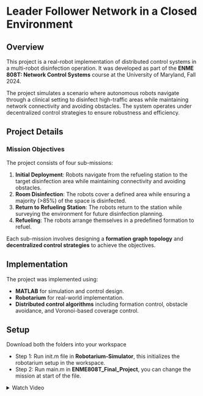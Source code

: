 # Leader Follower Network in a Closed Environment

## Overview
This project is a real-robot implementation of distributed control systems in a multi-robot disinfection operation. It was developed as part of the **ENME 808T: Network Control Systems** course at the University of Maryland, Fall 2024.

The project simulates a scenario where autonomous robots navigate through a clinical setting to disinfect high-traffic areas while maintaining network connectivity and avoiding obstacles. The system operates under decentralized control strategies to ensure robustness and efficiency.

## Project Details
### Mission Objectives
The project consists of four sub-missions:
1. **Initial Deployment**: Robots navigate from the refueling station to the target disinfection area while maintaining connectivity and avoiding obstacles.
2. **Room Disinfection**: The robots cover a defined area while ensuring a majority (>85%) of the space is disinfected.
3. **Return to Refueling Station**: The robots return to the station while surveying the environment for future disinfection planning.
4. **Refueling**: The robots arrange themselves in a predefined formation to refuel.

Each sub-mission involves designing a **formation graph topology** and **decentralized control strategies** to achieve the objectives.

## Implementation
The project was implemented using:
- **MATLAB** for simulation and control design.
- **Robotarium** for real-world implementation.
- **Distributed control algorithms** including formation control, obstacle avoidance, and Voronoi-based coverage control.

## Setup
Download both the folders into your workspace
- Step 1: Run init.m file in **Robotarium-Simulator**, this initializes the robotarium setup in the workspace.
- Step 2: Run main.m in **ENME808T_Final_Project**, you can change the mission at start of the file.

<details>
  <summary>Watch Video</summary>

  <p align="center">
    <a href="https://youtu.be/mQEtxhiHZHQ" target="_blank">
      <img src="https://i9.ytimg.com/vi_webp/mQEtxhiHZHQ/mqdefault.webp?v=679d8bd9&sqp=CNiX9rwG&rs=AOn4CLACJ3woA6o_282VO3IkIyZQOXVtRQ" width="600">
    </a>
  </p>

</details>
